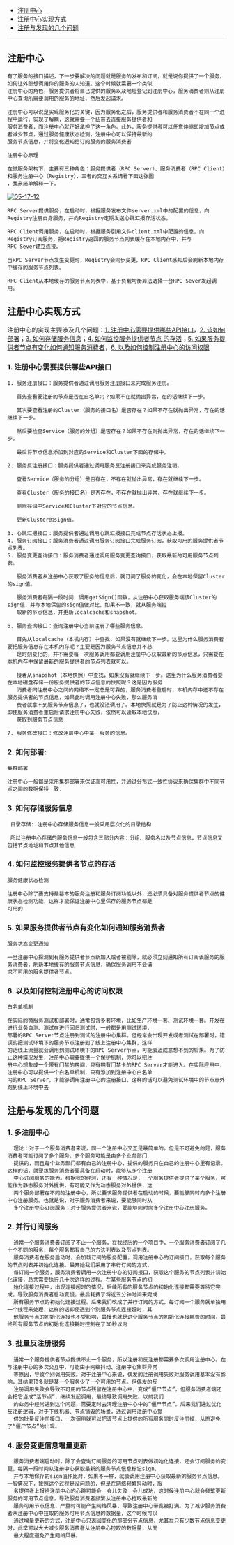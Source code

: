 
* [注册中⼼](#注册中⼼)
* [注册中⼼实现⽅式  ](#注册中⼼实现⽅式  )
* [注册与发现的⼏个问题](#注册与发现的⼏个问题)

---

## 注册中⼼

    有了服务的接⼝描述，下⼀步要解决的问题就是服务的发布和订阅，就是说你提供了⼀个服务，如何让外部想调⽤你的服务的⼈知道。这个时候就需要⼀个类似
    注册中⼼的⻆⾊，服务提供者将⾃⼰提供的服务以及地址登记到注册中⼼，服务消费者则从注册中⼼查询所需要调⽤的服务的地址，然后发起请求。
    
    注册中⼼可以说是实现服务化的关键，因为服务化之后，服务提供者和服务消费者不在同⼀个进程中运⾏，实现了解耦，这就需要⼀个纽带去连接服务提供者和
    服务消费者，⽽注册中⼼就正好承担了这⼀⻆⾊。此外，服务提供者可以任意伸缩即增加节点或者减少节点，通过服务健康状态检测，注册中⼼可以保持最新的
    服务节点信息，并将变化通知给订阅服务的服务消费者
    
    注册中⼼原理

    在微服务架构下，主要有三种⻆⾊：服务提供者（RPC Server）、服务消费者（RPC Client）和服务注册中⼼（Registry），三者的交互关系请看下⾯这张图
    ，我来简单解释⼀下。
    
<a href="https://ibb.co/hHFB92C"><img src="https://i.ibb.co/5vhr4s2/05-17-12.png" alt="05-17-12" border="0"></a>    
    
    
    RPC Server提供服务，在启动时，根据服务发布⽂件server.xml中的配置的信息，向Registry注册⾃身服务，并向Registry定期发送⼼跳汇报存活状态。
    
    RPC Client调⽤服务，在启动时，根据服务引⽤⽂件client.xml中配置的信息，向Registry订阅服务，把Registry返回的服务节点列表缓存在本地内存中，并与
    RPC Sever建⽴连接。
    
    当RPC Server节点发⽣变更时，Registry会同步变更，RPC Client感知后会刷新本地内存中缓存的服务节点列表。
    
    RPC Client从本地缓存的服务节点列表中，基于负载均衡算法选择⼀台RPC Sever发起调⽤。
    
    
 ## 注册中⼼实现⽅式   

注册中⼼的实现主要涉及⼏个问题：[1. 注册中⼼需要提供哪些API接口]()，[2. 该如何部署]()；[3. 如何存储服务信息]()；[4. 如何监控服务提供者节点
的存活]()；[5. 如果服务提供者节点有变化如何通知服务消费者]()，[6. 以及如何控制注册中⼼的访问权限]()

### 1.  注册中⼼需要提供哪些API接口

    1. 服务注册接⼝：服务提供者通过调⽤服务注册接⼝来完成服务注册。
       
       ⾸先查看要注册的节点是否在⽩名单内？如果不在就抛出异常，在的话继续下⼀步。

       其次要查看注册的Cluster（服务的接⼝名）是否存在？如果不存在就抛出异常，存在的话继续下⼀步。
       
       然后要检查Service（服务的分组）是否存在？如果不存在则抛出异常，存在的话继续下⼀步。
       
       最后将节点信息添加到对应的Service和Cluster下⾯的存储中。
       
    2. 服务反注册接⼝：服务提供者通过调⽤服务反注册接⼝来完成服务注销。
    
       查看Service（服务的分组）是否存在，不存在就抛出异常，存在就继续下⼀步。
       
       查看Cluster（服务的接⼝名）是否存在，不存在就抛出异常，存在就继续下⼀步。
       
       删除存储中Service和Cluster下对应的节点信息。
       
       更新Cluster的sign值。
    
    3. ⼼跳汇报接⼝：服务提供者通过调⽤⼼跳汇报接⼝完成节点存活状态上报。
    4. 服务订阅接⼝：服务消费者通过调⽤服务订阅接⼝完成服务订阅，获取可⽤的服务提供者节点列表。
    5. 服务变更查询接⼝：服务消费者通过调⽤服务变更查询接⼝，获取最新的可⽤服务节点列表。
    
       服务消费者从注册中⼼获取了服务的信息后，就订阅了服务的变化，会在本地保留Cluster的sign值。
       
       服务消费者每隔⼀段时间，调⽤getSign()函数，从注册中⼼获取服务端该Cluster的sign值，并与本地保留的sign值做对⽐，如果不⼀致，就从服务端拉
       取新的节点信息，并更新localcache和snapshot。
       
    6. 服务查询接⼝：查询注册中⼼当前注册了哪些服务信息。
    
       ⾸先从localcache（本机内存）中查找，如果没有就继续下⼀步。这⾥为什么服务消费者要把服务信息存在本机内存呢？主要是因为服务节点信息并不总
       是时刻变化的，并不需要每⼀次服务调⽤都要调⽤注册中⼼获取最新的节点信息，只需要在本机内存中保留最新的服务提供者的节点列表就可以。
       
       接着从snapshot（本地快照）中查找，如果没有就继续下⼀步。这⾥为什么服务消费者要在本地磁盘存储⼀份服务提供者的节点信息的快照呢？这是因为服务
       消费者同注册中⼼之间的⽹络不⼀定总是可靠的，服务消费者重启时，本机内存中还不存在服务提供者的节点信息，如果此时调⽤注册中⼼失败，那么服务消
       费者就拿不到服务节点信息了，也就没法调⽤了。本地快照就是为了防⽌这种情况的发⽣，即使服务消费者重启后请求注册中⼼失败，依然可以读取本地快照，
       获取到服务节点信息
       
    7. 服务修改接⼝：修改注册中⼼中某⼀服务的信息。

### 2. 如何部署:
    
    集群部署

    注册中⼼⼀般都是采⽤集群部署来保证⾼可⽤性，并通过分布式⼀致性协议来确保集群中不同节点之间的数据保持⼀致.
    
### 3. 如何存储服务信息    

     ⽬录存储: 注册中⼼存储服务信息⼀般采⽤层次化的⽬录结构
     
     所以注册中⼼存储的服务信息⼀般包含三部分内容：分组、服务名以及节点信息，节点信息⼜包括节点地址和节点其他信息
     
### 4. 如何监控服务提供者节点的存活     

    服务健康状态检测
    
    注册中⼼除了要⽀持最基本的服务注册和服务订阅功能以外，还必须具备对服务提供者节点的健康状态检测功能，这样才能保证注册中⼼⾥保存的服务节点都是
    可⽤的
    
    
###  5. 如果服务提供者节点有变化如何通知服务消费者

    服务状态变更通知
    
    ⼀旦注册中⼼探测到有服务提供者节点新加⼊或者被剔除，就必须⽴刻通知所有订阅该服务的服务消费者，刷新本地缓存的服务节点信息，确保服务调⽤不会请
    求不可⽤的服务提供者节点。

### 6. 以及如何控制注册中⼼的访问权限 
    
    ⽩名单机制
    
    在实际的微服务测试和部署时，通常包含多套环境，⽐如⽣产环境⼀套、测试环境⼀套。开发在进⾏业务⾃测、测试在进⾏回归测试时，⼀般都是⽤测试环境，
    部署的RPC Server节点注册到测试的注册中⼼集群。但经常会出现开发或者测试在部署时，错误的把测试环境下的服务节点注册到了线上注册中⼼集群，这样
    的话线上流量就会调⽤到测试环境下的RPC Server节点，可能会造成意想不到的后果。为了防⽌这种情况发⽣，注册中⼼需要提供⼀个保护机制，你可以把注
    册中⼼想象成⼀个带有⻔禁的房间，只有拥有⻔禁卡的RPC Server才能进⼊。在实际应⽤中，注册中⼼可以提供⼀个⽩名单机制，只有添加到注册中⼼⽩名单
    内的RPC Server，才能够调⽤注册中⼼的注册接⼝，这样的话可以避免测试环境中的节点意外跑到线上环境中去
     
## 注册与发现的⼏个问题


### 1. 多注册中⼼

      理论上对于⼀个服务消费者来说，同⼀个注册中⼼交互是最简单的。但是不可避免的是，服务消费者可能订阅了多个服务，多个服务可能是由多个业务部⻔
      提供的，⽽且每个业务部⻔都有⾃⼰的注册中⼼，提供的服务只在⾃⼰的注册中⼼⾥有记录。这样的话，就要求服务消费者要具备在启动时，能够从多个注册
      中⼼订阅服务的能⼒。根据我的经验，还有⼀种情况是，⼀个服务提供者提供了某个服务，可能作为静态服务对外提供，有可能⼜作为动态服务对外提供，这
      两个服务部署在不同的注册中⼼，所以要求服务提供者在启动的时候，要能够同时向多个注册中⼼注册服务。也就是说，对于服务消费者来说，要能够同时从
      多个注册中⼼订阅服务；对于服务提供者来说，要能够同时向多个注册中⼼注册服务。
      
### 2. 并⾏订阅服务

      通常⼀个服务消费者订阅了不⽌⼀个服务，在我经历的⼀个项⽬中，⼀个服务消费者订阅了⼏⼗个不同的服务，每个服务都有⾃⼰的⽅法列表以及节点列表。
      服务消费者在服务启动时，会加载订阅的服务配置，调⽤注册中⼼的订阅接⼝，获取每个服务的节点列表并初始化连接。最开始我们采⽤了串⾏订阅的⽅式，
      每订阅⼀个服务，服务消费者调⽤⼀次注册中⼼的订阅接⼝，获取这个服务的节点列表并初始化连接，总共需要执⾏⼏⼗次这样的过程。在某些服务节点的初
      始化连接过程中，出现连接超时的情况，后续所有的服务节点的初始化连接都需要等待它完成，导致服务消费者启动变慢，最后耗费了将近五分钟时间来完成
      所有服务节点的初始化连接过程。后来我们改成了并⾏订阅的⽅式，每订阅⼀个服务就单独⽤⼀个线程来处理，这样的话即使遇到个别服务节点连接超时，其
      他服务节点的初始化连接也不受影响，最慢也就是这个服务节点的初始化连接耗费的时间，最终所有服务节点的初始化连接耗时控制在了30秒以内      
      
### 3. 批量反注册服务

      通常⼀个服务提供者节点提供不⽌⼀个服务，所以注册和反注册都需要多次调⽤注册中⼼。在与注册中⼼的多次交互中，可能由于⽹络抖动、注册中⼼集群异常
      等原因，导致个别调⽤失败。对于注册中⼼来说，偶发的注册调⽤失败对服务调⽤基本没有影响，其结果顶多就是某⼀个服务少了⼀个可⽤的节点。但偶发的反
      注册调⽤失败会导致不可⽤的节点残留在注册中⼼中，变成“僵⼫节点”，但服务消费者端还会把它当成“活节点”，继续发起调⽤，最终导致调⽤失败。以前我们
      的业务中经常遇到这个问题，需要定时去清理注册中⼼中的“僵⼫节点”。后来我们通过优化反注册逻辑，对于下线机器、节点销毁的场景，通过调⽤注册中⼼提
      供的批量反注册接⼝，⼀次调⽤就可以把该节点上提供的所有服务同时反注册掉，从⽽避免了“僵⼫节点”的出现。 
      
### 4. 服务变更信息增量更新
    
      服务消费者端启动时，除了会查询订阅服务的可⽤节点列表做初始化连接，还会订阅服务的变更，每隔⼀段时间从注册中⼼获取最新的服务节点信息标记sign，
      并与本地保存的sign值作⽐对，如果不⼀样，就会调⽤注册中⼼获取最新的服务节点信息。⼀般情况下，按照这个过程是没问题的，但是在⽹络频繁抖动时，服
      务提供者上报给注册中⼼的⼼跳可能会⼀会⼉失败⼀会⼉成功，这时候注册中⼼就会频繁更新服务的可⽤节点信息，导致服务消费者频繁从注册中⼼拉取最新的
      服务可⽤节点信息，严重时可能产⽣⽹络⻛暴，导致注册中⼼带宽被打满。为了减少服务消费者从注册中⼼中拉取的服务可⽤节点信息的数据量，这个时候可以
      通过增量更新的⽅式，注册中⼼只返回变化的那部分节点信息，尤其在只有少数节点信息变更时，此举可以⼤⼤减少服务消费者从注册中⼼拉取的数据量，从⽽
      最⼤程度避免产⽣⽹络⻛暴。      
      
